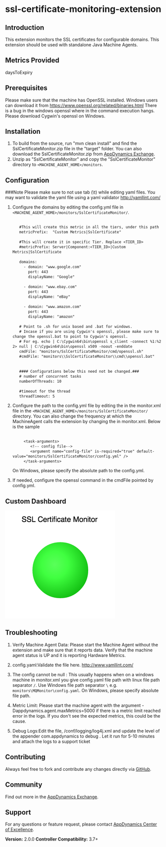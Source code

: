ssl-certificate-monitoring-extension
====================================

## Introduction ##

This extension monitors the SSL certificates for configurable domains. This extension should be used with standalone Java Machine Agents.

## Metrics Provided ##

daysToExpiry


## Prerequisites ##

Please make sure that the machine has OpenSSL installed. Windows users can download it from https://www.openssl.org/related/binaries.html
There is a bug in the windows openssl where in the command execution hangs. Please download Cygwin's openssl on Windows.

## Installation ##

1. To build from the source, run "mvn clean install" and find the SslCertificateMonitor.zip file in the "target" folder.
   You can also download the SslCertificateMonitor.zip from [AppDynamics Exchange][].
2. Unzip as "SslCertificateMonitor" and copy the "SslCertificateMonitor" directory to `<MACHINE_AGENT_HOME>/monitors`.

## Configuration ##

###Note
Please make sure to not use tab (\t) while editing yaml files. You may want to validate the yaml file using a yaml validator http://yamllint.com/

1. Configure the domains by editing the config.yml file in `<MACHINE_AGENT_HOME>/monitors/SslCertificateMonitor/`.

     ```

        #This will create this metric in all the tiers, under this path
        metricPrefix:  "Custom Metrics|SslCertificate"

        #This will create it in specific Tier. Replace <TIER_ID>
        #metricPrefix: Server|Component:<TIER_ID>|Custom Metrics|SslCertificate

        domains:
          - domain: "www.google.com"
            port: 443
            displayName: "Google"

          - domain: "www.ebay.com"
            port: 443
            displayName: "eBay"

          - domain: "www.amazon.com"
            port: 443
            displayName: "amazon"

        # Point to .sh for unix based and .bat for windows.
        # Incase if you are using Cygwin's openssl, please make sure to change the openssl.bat to point to Cygwin's openssl.
        # For eg. echo | C:\Cygwin64\bin\openssl s_client -connect %1:%2 2> null | C:\Cygwin64\bin\openssl x509 -noout -enddate
        cmdFile: "monitors/SslCertificateMonitor/cmd/openssl.sh"
        #cmdFile: "monitors\\SslCertificateMonitor\\cmd\\openssl.bat"


        #### Configurations below this need not be changed.###
        # number of concurrent tasks
        numberOfThreads: 10

        #timeout for the thread
        threadTimeout: 5
    ```


2. Configure the path to the config.yml file by editing the <task-arguments> in the monitor.xml file in the `<MACHINE_AGENT_HOME>/monitors/SslCertificateMonitor/` directory.
You can also change the frequency at which the MachineAgent calls the extension by changing the <execution-frequency-in-seconds> in monitor.xml. Below is the sample

    ```

         <task-arguments>
            <!-- config file-->
            <argument name="config-file" is-required="true" default-value="monitors/SslCertificateMonitor/config.yml" />
         </task-arguments>

    ```

    On Windows, please specify the absolute path to the config.yml.

3. If needed, configure the openssl command in the cmdFile pointed by config.yml.


## Custom Dashboard ##
![](https://raw.githubusercontent.com/Appdynamics/ssl-certificate-monitoring-extension/master/ssl-certificate.png)

## Troubleshooting ##

1. Verify Machine Agent Data: Please start the Machine Agent without the extension and make sure that it reports data.
   Verify that the machine agent status is UP and it is reporting Hardware Metrics.

2. config.yaml:Validate the file here. http://www.yamllint.com/

3. The config cannot be null :
   This usually happens when on a windows machine in monitor.xml you give config.yaml file path with linux file path separator `/`.
   Use Windows file path separator `\` e.g. `monitors\MQMonitor\config.yaml`. On Windows, please specify absolute file path.

4. Metric Limit: Please start the machine agent with the argument -Dappdynamics.agent.maxMetrics=5000 if there is a metric limit reached
   error in the logs. If you don't see the expected metrics, this could be the cause.

5. Debug Logs:Edit the file, /conf/logging/log4j.xml and update the level of the appender com.appdynamics to debug .
   Let it run for 5-10 minutes and attach the logs to a support ticket

## Contributing ##

Always feel free to fork and contribute any changes directly via [GitHub][].

## Community ##

Find out more in the [AppDynamics Exchange][].

## Support ##

For any questions or feature request, please contact [AppDynamics Center of Excellence][].

**Version:** 2.0.0
**Controller Compatibility:** 3.7+


[Github]: https://github.com/Appdynamics/ssl-certificate-monitoring-extension
[AppDynamics Exchange]: http://community.appdynamics.com/t5/AppDynamics-eXchange/idb-p/extensions
[AppDynamics Center of Excellence]: mailto:help@appdynamics.com
